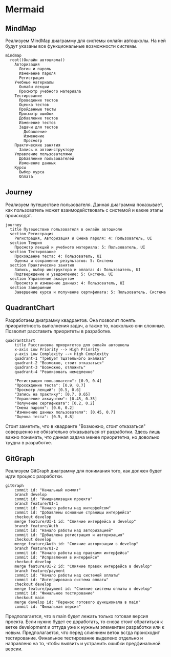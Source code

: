 # Mermaid
## MindMap
Реализуем MindMap диаграмму для системы онлайн автошколы. На ней будут указаны все функциональные возможности системы.

```mermaid
mindmap
  root((Онлайн автошкола))
    Авторизация
      Логин и пароль
      Изменение пароля
      Регистрация
    Учебные материалы
      Онлайн лекции
      Просмотр учебного материала
    Тестирование
      Проведение тестов
      Оценка тестов
      Пройденные тесты
      Просмотр ошибок
      Добавление тестов
      Изменение тестов
      Задачи для тестов
        Добавление
        Изменение
        Просмотр
    Практические занятия
      Запись к автоинструктору
    Управление пользователями
      Добавление пользователей
      Изменение данных
    Курсы
      Выбор курса
      Оплата
```
## Journey
Реализуем путешествие пользователя. Данная диаграмма показывает, как пользователь может взаимодействовать с системой и какие этапы происходят.

```mermaid
journey
  title Путешествие пользователя в онлайн автошколе
  section Регистрация
    Регистрация, Авторизация и Смена пароля: 4: Пользователь, UI
  section Теория
    Просмотр лекций и учебного материала: 5: Пользователь, UI
  section Тестирование
    Прохождение теста: 4: Пользователь, UI
    Оценка и сохранение результатов: 5: Система
  section Практические занятия
    Запись, выбор инструктора и оплата: 4: Пользователь, UI
    Подтверждение и уведомление: 5: Система, UI
  section Управление аккаунтом
    Просмотр и изменение данных: 4: Пользователь, UI
  section Завершение
    Завершение курса и получение сертификата: 5: Пользователь, Система
```
## QuadrantChart
Разработаем диаграмму квадрантов. Она позволит понять приоритетность выполнения задач, а также то, насколько они сложные. Позволит расставить приоритеты в разработке.

```mermaid
quadrantChart
    title Расстановка приоритетов для онлайн автошколы
    x-axis Low Priority --> High Priority
    y-axis Low Complexity --> High Complexity
    quadrant-1 "Требует тщательного анализа"
    quadrant-2 "Возможно, стоит отказаться"
    quadrant-3 "Возможно, отложить"
    quadrant-4 "Реализовать немедленно"

    "Регистрация пользователя": [0.9, 0.4]
    "Прохождение теста": [0.9, 0.7]
    "Просмотр лекций": [0.5, 0.6]
    "Запись на практику": [0.7, 0.65]
    "Управление аккаунтом": [0.45, 0.35]
    "Получение сертификата": [0.2, 0.2]
    "Смена пароля": [0.6, 0.2]
    "Изменение данных пользователя": [0.45, 0.7]
    "Оценка теста": [0.5, 0.8]
```
Стоит заметить, что в квадранте "Возможно, стоит отказаться" совершенно не обязательно отказываться от разработки. Здесь лишь важно понимать, что данная задача менее приоритетна, но довольно трудна в разработке.

## GitGraph

Реализуем GitGraph диаграмму для понимания того, как должен будет идти процесс разработки.
```mermaid
gitGraph
    commit id: "Начальный коммит"
    branch develop
    commit id: "Инициализация проекта"
    branch feature/UI-1
    commit id: "Начало работы над интерфейсом"
    commit id: "Добавлены основные страницы интерфейса"
    checkout develop
    merge feature/UI-1 id: "Слияние интерфейса в develop"
    branch feature/Auth
    commit id: "Начало работы над авторизацией"
    commit id: "Добавлена регистрация и авторизация"
    checkout develop
    merge feature/Auth id: "Слияние авторизации в develop"
    branch feature/UI-2
    commit id: "Начало работы над правками интерфейса"
    commit id: "Исправления в интерфейсе"
    checkout develop
    merge feature/UI-2 id: "Слияние правок интерфейса в develop"
    branch feature/payment
    commit id: "Начало работы над системой оплаты"
    commit id: "Интегрирована система оплаты"
    checkout develop
    merge feature/payment id: "Слияние системы оплаты в develop"
    commit id: "Финальное тестирование"
    checkout main
    merge develop id: "Перенос готового функционала в main"
    commit id: "Финальная версия"
```

Предполагается, что в main будет лежать только готовая версия проекта. Если нужно будет ее доработать, то снова стоит обратиться к ветке development и оттуда уже к нужным элементам разработки или к новым. Предполагается, что перед слиянием веток всгда происходит тестирование. Финальное тестирование выделено отдельно и направлено на то, чтобы выявить и устранить ошибки предфинальной версии.
